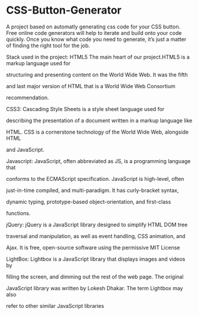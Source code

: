 # CSS-Button-Generator
A project based on automatly generating css code for your CSS button.
Free online code generators will help to iterate and build onto your code quickly. Once you know what code you need to generate, it’s just a matter of finding the right tool for the job.

Stack used in the project:
HTML5
 The main heart of our project.HTML5 is a markup language used for 

structuring and presenting content on the World Wide Web. It was the fifth 

and last major version of HTML that is a World Wide Web Consortium 

recommendation.

 CSS3:
	Cascading Style Sheets is a style sheet language used for 

describing the presentation of a document written in a markup language like 

HTML. CSS is a cornerstone technology of the World Wide Web, alongside HTML 

and JavaScript.

 Javascript:
    JavaScript, often abbreviated as JS, is a programming language that 

conforms to the ECMAScript specification. JavaScript is high-level, often 

just-in-time compiled, and multi-paradigm. It has curly-bracket syntax, 

dynamic typing, prototype-based object-orientation, and first-class 

functions.

 jQuery:
	jQuery is a JavaScript library designed to simplify HTML DOM tree 

traversal and manipulation, as well as event handling, CSS animation, and 

Ajax. It is free, open-source software using the permissive MIT License	

 LightBox:
	Lightbox is a JavaScript library that displays images and videos by 

filling the screen, and dimming out the rest of the web page. The original 

JavaScript library was written by Lokesh Dhakar. The term Lightbox may also 

refer to other similar JavaScript libraries
